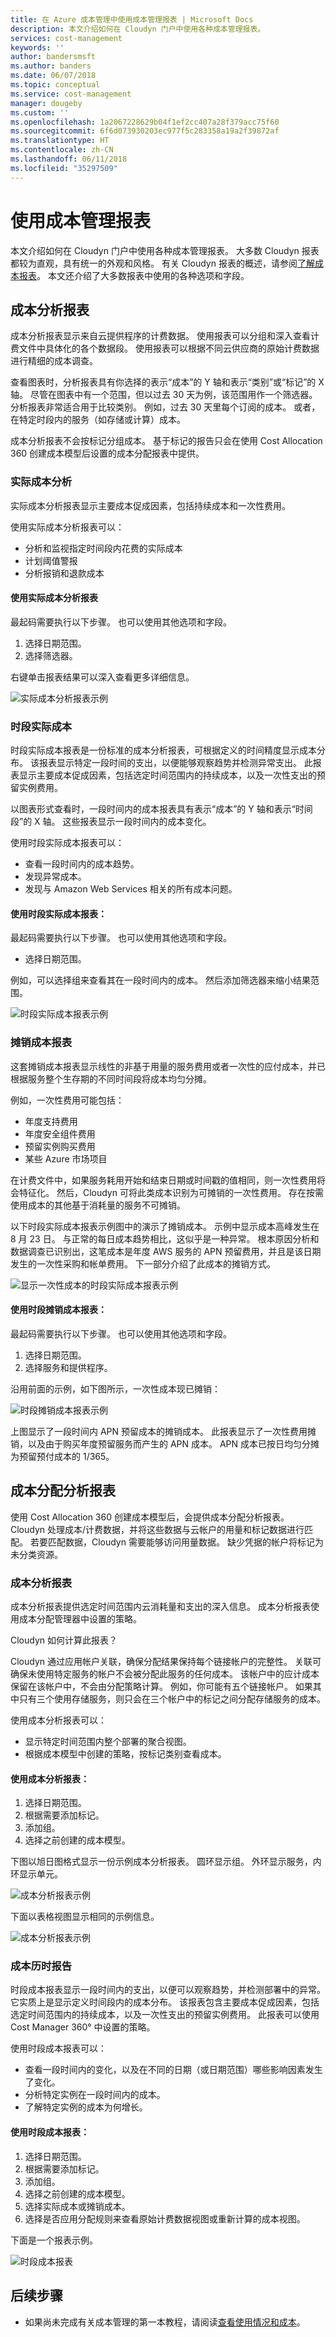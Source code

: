 ```yaml
---
title: 在 Azure 成本管理中使用成本管理报表 | Microsoft Docs
description: 本文介绍如何在 Cloudyn 门户中使用各种成本管理报表。
services: cost-management
keywords: ''
author: bandersmsft
ms.author: banders
ms.date: 06/07/2018
ms.topic: conceptual
ms.service: cost-management
manager: dougeby
ms.custom: ''
ms.openlocfilehash: 1a2067228629b04f1ef2cc407a28f379acc75f60
ms.sourcegitcommit: 6f6d073930203ec977f5c283358a19a2f39872af
ms.translationtype: HT
ms.contentlocale: zh-CN
ms.lasthandoff: 06/11/2018
ms.locfileid: "35297509"
---
```

# <a name="use-cost-management-reports"></a>使用成本管理报表

本文介绍如何在 Cloudyn 门户中使用各种成本管理报表。 大多数 Cloudyn 报表都较为直观，具有统一的外观和风格。 有关 Cloudyn 报表的概述，请参阅[了解成本报表](understanding-cost-reports.md)。 本文还介绍了大多数报表中使用的各种选项和字段。

## <a name="cost-analysis-reports"></a>成本分析报表

成本分析报表显示来自云提供程序的计费数据。 使用报表可以分组和深入查看计费文件中具体化的各个数据段。 使用报表可以根据不同云供应商的原始计费数据进行精细的成本调查。

查看图表时，分析报表具有你选择的表示“成本”的 Y 轴和表示“类别”或“标记”的 X 轴。 尽管在图表中有一个范围，但以过去 30 天为例，该范围用作一个筛选器。 分析报表非常适合用于比较类别。 例如，过去 30 天里每个订阅的成本。 或者，在特定时段内的服务（如存储或计算）成本。

成本分析报表不会按标记分组成本。 基于标记的报告只会在使用 Cost Allocation 360 创建成本模型后设置的成本分配报表中提供。

### <a name="actual-cost-analysis"></a>实际成本分析

实际成本分析报表显示主要成本促成因素，包括持续成本和一次性费用。

 使用实际成本分析报表可以：

- 分析和监视指定时间段内花费的实际成本
- 计划阈值警报
- 分析报销和退款成本

#### <a name="to-use-the-actual-cost-analysis-report"></a>使用实际成本分析报表

最起码需要执行以下步骤。 也可以使用其他选项和字段。

1. 选择日期范围。
2. 选择筛选器。

右键单击报表结果可以深入查看更多详细信息。

![实际成本分析报表示例](./media/use-reports/actual-cost-analysis.png)

### <a name="actual-cost-over-time"></a>时段实际成本

时段实际成本报表是一份标准的成本分析报表，可根据定义的时间精度显示成本分布。 该报表显示特定一段时间的支出，以便能够观察趋势并检测异常支出。 此报表显示主要成本促成因素，包括选定时间范围内的持续成本，以及一次性支出的预留实例费用。

以图表形式查看时，一段时间内的成本报表具有表示“成本”的 Y 轴和表示“时间段”的 X 轴。 这些报表显示一段时间内的成本变化。

使用时段实际成本报表可以：

- 查看一段时间内的成本趋势。
- 发现异常成本。
- 发现与 Amazon Web Services 相关的所有成本问题。

#### <a name="to-use-the-actual-cost-over-time-report"></a>使用时段实际成本报表：

最起码需要执行以下步骤。 也可以使用其他选项和字段。

- 选择日期范围。

例如，可以选择组来查看其在一段时间内的成本。 然后添加筛选器来缩小结果范围。

![时段实际成本报表示例](./media/use-reports/actual-cost-over-time.png)



### <a name="amortized-cost-reports"></a>摊销成本报表

这套摊销成本报表显示线性的非基于用量的服务费用或者一次性的应付成本，并已根据服务整个生存期的不同时间段将成本均匀分摊。

例如，一次性费用可能包括：

- 年度支持费用
- 年度安全组件费用
- 预留实例购买费用
- 某些 Azure 市场项目

在计费文件中，如果服务耗用开始和结束日期或时间戳的值相同，则一次性费用将会特征化。 然后，Cloudyn 可将此类成本识别为可摊销的一次性费用。 存在按需使用成本的其他基于消耗量的服务不可摊销。

以下时段实际成本报表示例图中的演示了摊销成本。 示例中显示成本高峰发生在 8 月 23 日。 与正常的每日成本趋势相比，这似乎是一种异常。 根本原因分析和数据调查已识别出，这笔成本是年度 AWS 服务的 APN 预留费用，并且是该日期发生的一次性采购和帐单费用。 下一部分介绍了此成本的摊销方式。

![显示一次性成本的时段实际成本报表示例](./media/use-reports/actual-amort-example.png)

#### <a name="to-use-the-amortized-cost-over-time-report"></a>使用时段摊销成本报表：

最起码需要执行以下步骤。 也可以使用其他选项和字段。

1. 选择日期范围。
2. 选择服务和提供程序。

沿用前面的示例，如下图所示，一次性成本现已摊销：

![时段摊销成本报表示例](./media/use-reports/amort-cost-over-time.png)

上图显示了一段时间内 APN 预留成本的摊销成本。 此报表显示了一次性费用摊销，以及由于购买年度预留服务而产生的 APN 成本。 APN 成本已按日均匀分摊为预留预付成本的 1/365。

## <a name="cost-allocation-analysis-reports"></a>成本分配分析报表

使用 Cost Allocation 360 创建成本模型后，会提供成本分配分析报表。 Cloudyn 处理成本/计费数据，并将这些数据与云帐户的用量和标记数据进行匹配。 若要匹配数据，Cloudyn 需要能够访问用量数据。 缺少凭据的帐户将标记为未分类资源。

### <a name="cost-analysis-report"></a>成本分析报表

成本分析报表提供选定时间范围内云消耗量和支出的深入信息。 成本分析报表使用成本分配管理器中设置的策略。

Cloudyn 如何计算此报表？

Cloudyn 通过应用帐户关联，确保分配结果保持每个链接帐户的完整性。 关联可确保未使用特定服务的帐户不会被分配此服务的任何成本。 该帐户中的应计成本保留在该帐户中，不会由分配策略计算。 例如，你可能有五个链接帐户。 如果其中只有三个使用存储服务，则只会在三个帐户中的标记之间分配存储服务的成本。

 使用成本分析报表可以：

- 显示特定时间范围内整个部署的聚合视图。
- 根据成本模型中创建的策略，按标记类别查看成本。

#### <a name="to-use-the-cost-analysis-report"></a>使用成本分析报表：

1. 选择日期范围。
2. 根据需要添加标记。
3. 添加组。
4. 选择之前创建的成本模型。

下图以旭日图格式显示一份示例成本分析报表。 圆环显示组。 外环显示服务，内环显示单元。

![成本分析报表示例](./media/use-reports/cost-analysis01.png)



下面以表格视图显示相同的示例信息。

![成本分析报表示例](./media/use-reports/cost-analysis02.png)



### <a name="cost-over-time-report"></a>成本历时报告

时段成本报表显示一段时间内的支出，以便可以观察趋势，并检测部署中的异常。 它实质上是显示定义时间段内的成本分布。 该报表包含主要成本促成因素，包括选定时间范围内的持续成本，以及一次性支出的预留实例费用。 此报表可以使用 Cost Manager 360° 中设置的策略。

使用时段成本报表可以：

- 查看一段时间内的变化，以及在不同的日期（或日期范围）哪些影响因素发生了变化。
- 分析特定实例在一段时间内的成本。
- 了解特定实例的成本为何增长。

#### <a name="to-use-the-cost-over-time-report"></a>使用时段成本报表：

1. 选择日期范围。
2. 根据需要添加标记。
3. 添加组。
4. 选择之前创建的成本模型。
5. 选择实际成本或摊销成本。
6. 选择是否应用分配规则来查看原始计费数据视图或重新计算的成本视图。

下面是一个报表示例。

![时段成本报表](./media/use-reports/cost-over-time.png)



## <a name="next-steps"></a>后续步骤

- 如果尚未完成有关成本管理的第一本教程，请阅读[查看使用情况和成本](tutorial-review-usage.md)。
